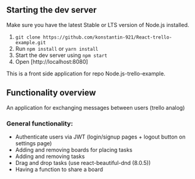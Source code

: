 ## Starting the dev server

Make sure you have the latest Stable or LTS version of Node.js installed.

1. `git clone https://github.com/konstantin-921/React-trello-example.git`
2. Run `npm install` or `yarn install`
3. Start the dev server using `npm start`
3. Open [http://localhost:8080]

This is a front side application for repo Node.js-trello-example.

## Functionality overview

An application for exchanging messages between users (trello analog)

### General functionality:

- Authenticate users via JWT (login/signup pages + logout button on settings page)
- Adding and removing boards for placing tasks
- Adding and removing tasks
- Drag and drop tasks (use react-beautiful-dnd (8.0.5))
- Having a function to share a board